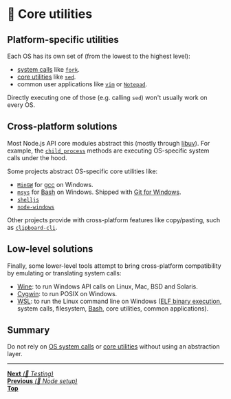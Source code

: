 # 🤖 Core utilities

## Platform-specific utilities

Each OS has its own set of (from the lowest to the highest level):

- [system calls](https://en.wikipedia.org/wiki/System_call) like
  [`fork`](http://man7.org/linux/man-pages/man2/fork.2.html).
- [core utilities](https://www.gnu.org/software/coreutils/) like
  [`sed`](https://www.gnu.org/software/sed/manual/sed.html).
- common user applications like [`vim`](https://www.vim.org/) or
  [`Notepad`](https://en.wikipedia.org/wiki/Microsoft_Notepad).

Directly executing one of those (e.g. calling `sed`) won't usually work on every
OS.

## Cross-platform solutions

Most Node.js API core modules abstract this (mostly through
[libuv](http://libuv.org)). For example, the
[`child_process`](https://nodejs.org/api/child_process.html) methods are
executing OS-specific system calls under the hood.

Some projects abstract OS-specific core utilities like:

- [`MinGW`](http://www.mingw.org/) for [gcc](https://www.gnu.org/software/gcc/)
  on Windows.
- [`msys`](http://www.mingw.org/wiki/msys) for
  [Bash](https://www.gnu.org/software/bash/) on Windows. Shipped with
  [Git for Windows](https://gitforwindows.org/).
- [`shelljs`](https://github.com/shelljs/shelljs)
- [`node-windows`](https://github.com/coreybutler/node-windows)

Other projects provide with cross-platform features like copy/pasting, such as
[`clipboard-cli`](https://github.com/sindresorhus/clipboard-cli).

## Low-level solutions

Finally, some lower-level tools attempt to bring cross-platform compatibility by
emulating or translating system calls:

- [Wine](https://www.winehq.org/): to run Windows API calls on Linux, Mac, BSD
  and Solaris.
- [Cygwin](https://www.cygwin.com/): to run POSIX on Windows.
- [WSL](https://docs.microsoft.com/en-us/windows/wsl/install-win10): to run the
  Linux command line on Windows
  ([ELF binary execution](https://en.wikipedia.org/wiki/Executable_and_Linkable_Format),
  system calls, filesystem, [Bash](https://www.gnu.org/software/bash/), core
  utilities, common applications).

## Summary

Do not rely on [OS system calls](https://en.wikipedia.org/wiki/System_call) or
[core utilities](https://www.gnu.org/software/coreutils/) without using an
abstraction layer.

<hr>

[**Next** _(🤖 Testing)_](testing.md)\
[**Previous** _(🤖 Node setup)_](node_setup.md)\
[**Top**](README.md)
